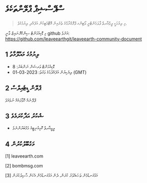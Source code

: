 # ސްޕޭސްޝިޕް ޕްލޭންތަކެވެ

>މި ލިޔުމަކީ ލީވްއާރތް ޕާލަމެންޓްރީ ވޯޓިންގ ޕްރޮގްރާމްގެ ތެރެއިން އޮޓޮމެޓިކުން އުފެއްދި ލިޔުމެކެވެ.

މި ޑޮކިއުމަންޓް ސިންކްރޮނައިޒް ވާނީ github އަށެވެ: https://github.com/leaveearthgit/leaveearth-community-document

## 1 ލިޔުމުގެ މައުލޫމާތު

- ޑޮކިއުމަންޓް ވަރޝަން ނަންބަރު: 8
- ލިޔެކިޔުން އުފެއްދުމުގެ ވަގުތު: 2023-03-01 (GMT)

## 2 ޕްލޭން ޑީޓެއިލްސް

ޕްލޭނެއް ހޮވާފައެއް ނުވެއެވެ

## 3 ޝުކުރު އަދާކުރަމެވެ
* ލީވީއާރތް ކޮމިއުނިޓީގެ މެމްބަރުންނެވެ

## 4 މަގުބޫލުކުރުން
[1] leaveearth.com

[2] bombmsg.com

[3] އަޅުގަނޑުމެން ތަޞައްވުރު ކުރަން، ދެން އަޅުގަނޑުމެން އެކަން ޙާޞިލުކުރަން